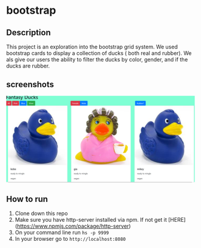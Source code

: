 # bootstrap
## Description
 This project is an exploration into the bootstrap grid system.
 We used bootstrap cards to display a collection of ducks ( both real and rubber). We als give our users the ability to filter the ducks by color, gender, and if the ducks are rubber.
## screenshots
![Main Screen](./screenshots/Capture.PNG)
## How to run
1. Clone down this repo
1. Make sure you have http-server installed via npm. If not get it [HERE] (https://www.npmjs.com/package/http-server)
1. On your command line run `hs -p 9999`
1. In your browser go to `http://localhost:8080`
